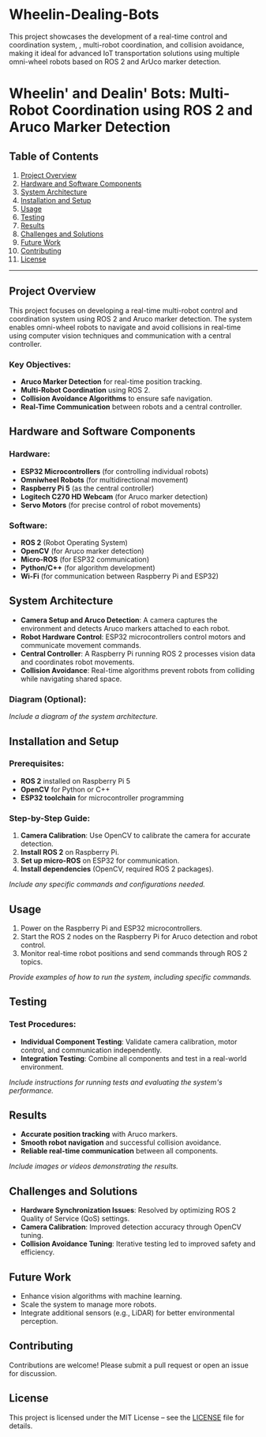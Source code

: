 # Wheelin-Dealing-Bots
This project showcases the development of a real-time control and coordination system, , multi-robot coordination, and collision avoidance, making it ideal for advanced IoT transportation solutions using multiple omni-wheel robots based on ROS 2 and ArUco marker detection.

# Wheelin' and Dealin' Bots: Multi-Robot Coordination using ROS 2 and Aruco Marker Detection

## Table of Contents
1. [Project Overview](#project-overview)
2. [Hardware and Software Components](#hardware-and-software-components)
3. [System Architecture](#system-architecture)
4. [Installation and Setup](#installation-and-setup)
5. [Usage](#usage)
6. [Testing](#testing)
7. [Results](#results)
8. [Challenges and Solutions](#challenges-and-solutions)
9. [Future Work](#future-work)
10. [Contributing](#contributing)
11. [License](#license)

---

## Project Overview
This project focuses on developing a real-time multi-robot control and coordination system using ROS 2 and Aruco marker detection. The system enables omni-wheel robots to navigate and avoid collisions in real-time using computer vision techniques and communication with a central controller.

### Key Objectives:
- **Aruco Marker Detection** for real-time position tracking.
- **Multi-Robot Coordination** using ROS 2.
- **Collision Avoidance Algorithms** to ensure safe navigation.
- **Real-Time Communication** between robots and a central controller.

## Hardware and Software Components
### Hardware:
- **ESP32 Microcontrollers** (for controlling individual robots)
- **Omniwheel Robots** (for multidirectional movement)
- **Raspberry Pi 5** (as the central controller)
- **Logitech C270 HD Webcam** (for Aruco marker detection)
- **Servo Motors** (for precise control of robot movements)

### Software:
- **ROS 2** (Robot Operating System)
- **OpenCV** (for Aruco marker detection)
- **Micro-ROS** (for ESP32 communication)
- **Python/C++** (for algorithm development)
- **Wi-Fi** (for communication between Raspberry Pi and ESP32)

## System Architecture
- **Camera Setup and Aruco Detection**: A camera captures the environment and detects Aruco markers attached to each robot.
- **Robot Hardware Control**: ESP32 microcontrollers control motors and communicate movement commands.
- **Central Controller**: A Raspberry Pi running ROS 2 processes vision data and coordinates robot movements.
- **Collision Avoidance**: Real-time algorithms prevent robots from colliding while navigating shared space.

### Diagram (Optional):
_Include a diagram of the system architecture._

## Installation and Setup
### Prerequisites:
- **ROS 2** installed on Raspberry Pi 5
- **OpenCV** for Python or C++
- **ESP32 toolchain** for microcontroller programming

### Step-by-Step Guide:
1. **Camera Calibration**: Use OpenCV to calibrate the camera for accurate detection.
2. **Install ROS 2** on Raspberry Pi.
3. **Set up micro-ROS** on ESP32 for communication.
4. **Install dependencies** (OpenCV, required ROS 2 packages).

_Include any specific commands and configurations needed._

## Usage
1. Power on the Raspberry Pi and ESP32 microcontrollers.
2. Start the ROS 2 nodes on the Raspberry Pi for Aruco detection and robot control.
3. Monitor real-time robot positions and send commands through ROS 2 topics.

_Provide examples of how to run the system, including specific commands._

## Testing
### Test Procedures:
- **Individual Component Testing**: Validate camera calibration, motor control, and communication independently.
- **Integration Testing**: Combine all components and test in a real-world environment.

_Include instructions for running tests and evaluating the system's performance._

## Results
- **Accurate position tracking** with Aruco markers.
- **Smooth robot navigation** and successful collision avoidance.
- **Reliable real-time communication** between all components.

_Include images or videos demonstrating the results._

## Challenges and Solutions
- **Hardware Synchronization Issues**: Resolved by optimizing ROS 2 Quality of Service (QoS) settings.
- **Camera Calibration**: Improved detection accuracy through OpenCV tuning.
- **Collision Avoidance Tuning**: Iterative testing led to improved safety and efficiency.

## Future Work
- Enhance vision algorithms with machine learning.
- Scale the system to manage more robots.
- Integrate additional sensors (e.g., LiDAR) for better environmental perception.

## Contributing
Contributions are welcome! Please submit a pull request or open an issue for discussion.

## License
This project is licensed under the MIT License – see the [LICENSE](LICENSE) file for details.
